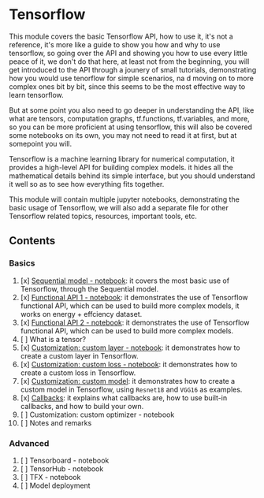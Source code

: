 # Tensorflow

This module covers the basic Tensorflow API, how to use it, it's not a reference, it's more like a guide to show you how and why to use tensorflow, so going over the API and showing you how to use every little peace of it, we don't do that here, at least not from the beginning, you will get introduced to the API through a jounery of small tutorials, demonstrating how you would use tenorflow for simple scenarios, na d moving on to more complex ones bit by bit, since this seems to be the most effective way to learn tensorflow.  

But at some point you also need to go deeper in understanding the API, like what are tensors, computation graphs, tf.functions, tf.variables, and more, so you can be more proficient at using tensorflow, this will also be covered some notebooks on its own, you may not need to read it at first, but at somepoint you will.  

Tensorflow is a machine learning library for numerical computation, it provides a high-level API for building complex models. it hides all the mathematical details behind its simple interface, but you should understand it well so as to see how everything fits together.

This module will contain multiple jupyter notebooks, demonstrating the basic usage of Tensorflow, we will also add a separate file for other Tensorflow related topics, resources, important tools, etc.

## Contents

### Basics

1. [x] [Sequential model - notebook](./Tensorflow-what-you-need-to-know.ipynb):  it covers the most basic use of Tensorflow, through the Sequential model.  
2. [x] [Functional API 1 - notebook](./FunctionalAPI-1.ipynb): it demonstrates the use of Tensorflow functional API, which can be used to build more complex models, it works on energy + effciency dataset.
3. [x] [Functional API 2 - notebook](./FunctionalAPI-2.ipynb): it demonstrates the use of Tensorflow functional API, which can be used to build more complex models.
4. [ ] What is a tensor?
5. [x] [Customization: custom layer - notebook](./custom-layer.ipynb): it demonstrates how to create a custom layer in Tensorflow.
6. [x] [Customization: custom loss - notebook](./custom-loss.ipynb): it demonstrates how to create a custom loss in Tensorflow.
7. [x] [Customization: custom model](./custom_model.ipynb): it demonstrates how to create a custom model in Tensorflow, using `Resnet18` and `VGG16` as examples.
8. [x] [Callbacks](./callbacks.ipynb): it explains what callbacks are, how to use built-in callbacks, and how to build your own.
9. [ ] Customization: custom optimizer - notebook
10. [ ] Notes and remarks

### Advanced

1. [ ] Tensorboard - notebook
2. [ ] TensorHub - notebook
3. [ ] TFX - notebook
4. [ ] Model deployment
